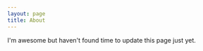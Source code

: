 ```yaml
---
layout: page
title: About
---
```


I'm awesome but haven't found time to update this page just yet.
